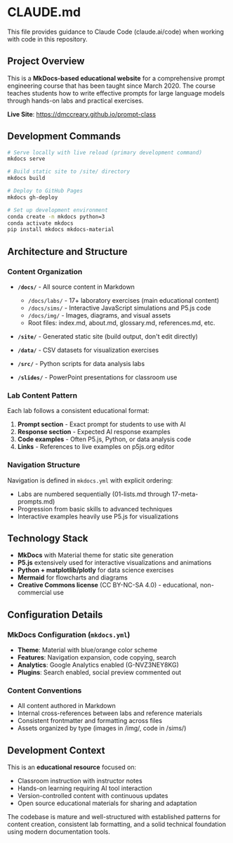 # CLAUDE.md

This file provides guidance to Claude Code (claude.ai/code) when working with code in this repository.

## Project Overview

This is a **MkDocs-based educational website** for a comprehensive prompt engineering course that has been taught since March 2020. The course teaches students how to write effective prompts for large language models through hands-on labs and practical exercises.

**Live Site**: https://dmccreary.github.io/prompt-class

## Development Commands

```bash
# Serve locally with live reload (primary development command)
mkdocs serve

# Build static site to /site/ directory
mkdocs build  

# Deploy to GitHub Pages
mkdocs gh-deploy

# Set up development environment
conda create -n mkdocs python=3
conda activate mkdocs
pip install mkdocs mkdocs-material
```

## Architecture and Structure

### Content Organization
- **`/docs/`** - All source content in Markdown
  - `/docs/labs/` - 17+ laboratory exercises (main educational content)
  - `/docs/sims/` - Interactive JavaScript simulations and P5.js code
  - `/docs/img/` - Images, diagrams, and visual assets
  - Root files: index.md, about.md, glossary.md, references.md, etc.

- **`/site/`** - Generated static site (build output, don't edit directly)
- **`/data/`** - CSV datasets for visualization exercises
- **`/src/`** - Python scripts for data analysis labs
- **`/slides/`** - PowerPoint presentations for classroom use

### Lab Content Pattern
Each lab follows a consistent educational format:
1. **Prompt section** - Exact prompt for students to use with AI
2. **Response section** - Expected AI response examples  
3. **Code examples** - Often P5.js, Python, or data analysis code
4. **Links** - References to live examples on p5js.org editor

### Navigation Structure
Navigation is defined in `mkdocs.yml` with explicit ordering:
- Labs are numbered sequentially (01-lists.md through 17-meta-prompts.md)
- Progression from basic skills to advanced techniques
- Interactive examples heavily use P5.js for visualizations

## Technology Stack

- **MkDocs** with Material theme for static site generation
- **P5.js** extensively used for interactive visualizations and animations
- **Python + matplotlib/plotly** for data science exercises
- **Mermaid** for flowcharts and diagrams
- **Creative Commons license** (CC BY-NC-SA 4.0) - educational, non-commercial use

## Configuration Details

### MkDocs Configuration (`mkdocs.yml`)
- **Theme**: Material with blue/orange color scheme
- **Features**: Navigation expansion, code copying, search
- **Analytics**: Google Analytics enabled (G-NVZ3NEY8KG)
- **Plugins**: Search enabled, social preview commented out

### Content Conventions
- All content authored in Markdown
- Internal cross-references between labs and reference materials
- Consistent frontmatter and formatting across files
- Assets organized by type (images in /img/, code in /sims/)

## Development Context

This is an **educational resource** focused on:
- Classroom instruction with instructor notes
- Hands-on learning requiring AI tool interaction
- Version-controlled content with continuous updates
- Open source educational materials for sharing and adaptation

The codebase is mature and well-structured with established patterns for content creation, consistent lab formatting, and a solid technical foundation using modern documentation tools.